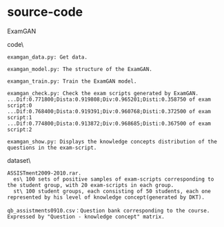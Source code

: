 # source-code
ExamGAN

code\

    examgan_data.py: Get data.
    
    examgan_model.py: The structure of the ExamGAN.
    
    examgan_train.py: Train the ExamGAN model.
    
    examgan_check.py: Check the exam scripts generated by ExamGAN.
	...Dif:0.771800;Dista:0.919808;Div:0.965201;Disti:0.358750 of exam script:0
	...Dif:0.768400;Dista:0.919391;Div:0.960768;Disti:0.372500 of exam script:1
	...Dif:0.774800;Dista:0.913872;Div:0.968685;Disti:0.367500 of exam script:2
	
    examgan_show.py: Displays the knowledge concepts distribution of the questions in the exam-script.

dataset\

    ASSISTment2009-2010.rar.
      es\ 100 sets of positive samples of exam-scripts corresponding to the student group, with 20 exam-scripts in each group.
      st\ 100 student groups, each consisting of 50 students, each one represented by his level of knowledge concept(generated by DKT).
       
    qb_assistments0910.csv：Question bank corresponding to the course. Expressed by "Question - knowledge concept" matrix.



